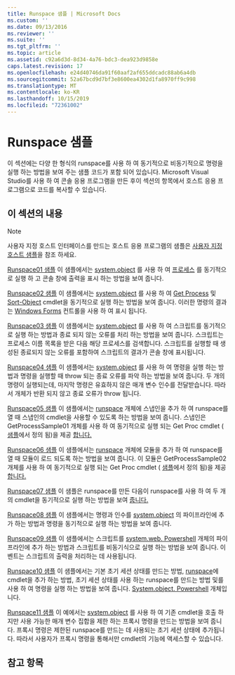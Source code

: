 ```yaml
---
title: Runspace 샘플 | Microsoft Docs
ms.custom: ''
ms.date: 09/13/2016
ms.reviewer: ''
ms.suite: ''
ms.tgt_pltfrm: ''
ms.topic: article
ms.assetid: c92a6d3d-8d34-4a76-bdc3-dea923d9858e
caps.latest.revision: 17
ms.openlocfilehash: e24d40746da91f60aaf2af655ddcadc88ab6a4db
ms.sourcegitcommit: 52a67bcd9d7bf3e8600ea4302d1fa8970ff9c998
ms.translationtype: MT
ms.contentlocale: ko-KR
ms.lasthandoff: 10/15/2019
ms.locfileid: "72361002"
---
```

# <a name="runspace-samples"></a>Runspace 샘플

이 섹션에는 다양 한 형식의 runspace를 사용 하 여 동기적으로 비동기적으로 명령을 실행 하는 방법을 보여 주는 샘플 코드가 포함 되어 있습니다. Microsoft Visual Studio를 사용 하 여 콘솔 응용 프로그램을 만든 후이 섹션의 항목에서 호스트 응용 프로그램으로 코드를 복사할 수 있습니다.

## <a name="in-this-section"></a>이 섹션의 내용

> [!NOTE]
> 사용자 지정 호스트 인터페이스를 만드는 호스트 응용 프로그램의 샘플은 [사용자 지정 호스트 샘플](./custom-host-samples.md)을 참조 하세요.

 [Runspace01 샘플](./runspace01-sample.md) 이 샘플에서는 [system.object](/dotnet/api/system.management.automation.powershell) 를 사용 하 여 [프로세스](/powershell/module/Microsoft.PowerShell.Management/Get-Process) 를 동기적으로 실행 하 고 콘솔 창에 출력을 표시 하는 방법을 보여 줍니다.

 [Runspace02 샘플](./runspace02-sample.md) 이 샘플에서는 [system.object](/dotnet/api/system.management.automation.powershell) 를 사용 하 여 [Get Process](/powershell/module/Microsoft.PowerShell.Management/Get-Process) 및 [Sort-Object](/powershell/module/Microsoft.PowerShell.Utility/Sort-Object) cmdlet을 동기적으로 실행 하는 방법을 보여 줍니다. 이러한 명령의 결과는 [Windows Forms](/dotnet/api/System.Windows.Forms.DataGridView) 컨트롤을 사용 하 여 표시 됩니다.

 [Runspace03 샘플](./runspace03-sample.md) 이 샘플에서는 [system.object](/dotnet/api/system.management.automation.powershell) 를 사용 하 여 스크립트를 동기적으로 실행 하는 방법과 종료 되지 않는 오류를 처리 하는 방법을 보여 줍니다. 스크립트는 프로세스 이름 목록을 받은 다음 해당 프로세스를 검색합니다. 스크립트를 실행할 때 생성된 종료되지 않는 오류를 포함하여 스크립트의 결과가 콘솔 창에 표시됩니다.

 [Runspace04 샘플](./runspace04-sample.md) 이 샘플에서는 [system.object](/dotnet/api/system.management.automation.powershell) 를 사용 하 여 명령을 실행 하는 방법과 명령을 실행할 때 throw 되는 종료 오류를 파악 하는 방법을 보여 줍니다. 두 개의 명령이 실행되는데, 마지막 명령은 유효하지 않은 매개 변수 인수를 전달받습니다. 따라서 개체가 반환 되지 않고 종료 오류가 throw 됩니다.

 [Runspace05 샘플](./runspace05-sample.md) 이 샘플에서는 [runspace](/dotnet/api/System.Management.Automation.Runspaces.InitialSessionState) 개체에 스냅인을 추가 하 여 runspace를 열 때 스냅인의 cmdlet을 사용할 수 있도록 하는 방법을 보여 줍니다. 스냅인은 GetProcessSample01 개체를 사용 하 여 동기적으로 실행 되는 Get Proc cmdlet ( [샘플](../cmdlet/getprocesssample01-sample.md)에서 정의 됨)을 제공 [합니다.](/dotnet/api/system.management.automation.powershell)

 [Runspace06 샘플](./runspace06-sample.md) 이 샘플에서는 [runspace](/dotnet/api/System.Management.Automation.Runspaces.InitialSessionState) 개체에 모듈을 추가 하 여 runspace를 열 때 모듈이 로드 되도록 하는 방법을 보여 줍니다. 이 모듈은 GetProcessSample02 개체를 사용 하 여 동기적으로 실행 되는 Get Proc cmdlet ( [샘플](../cmdlet/getprocesssample02-sample.md)에서 정의 됨)을 제공 [합니다.](/dotnet/api/system.management.automation.powershell)

 [Runspace07 샘플](./runspace07-sample.md) 이 샘플은 runspace를 만든 다음이 runspace를 사용 하 여 두 개의 cmdlet을 동기적으로 실행 하는 방법을 보여 [줍니다.](/dotnet/api/system.management.automation.powershell)

 [Runspace08 샘플](./runspace08-sample.md) 이 샘플에서는 명령과 인수를 [system.object](/dotnet/api/system.management.automation.powershell) 의 파이프라인에 추가 하는 방법과 명령을 동기적으로 실행 하는 방법을 보여 줍니다.

 [Runspace09 샘플](./runspace09-sample.md) 이 샘플에서는 스크립트를 [system.web. Powershell](/dotnet/api/system.management.automation.powershell) 개체의 파이프라인에 추가 하는 방법과 스크립트를 비동기식으로 실행 하는 방법을 보여 줍니다. 이벤트는 스크립트의 출력을 처리하는 데 사용됩니다.

 [Runspace10 샘플](./runspace10-sample.md) 이 샘플에서는 기본 초기 세션 상태를 만드는 방법, [runspace](/dotnet/api/System.Management.Automation.Runspaces.InitialSessionState)에 cmdlet을 추가 하는 방법, 초기 세션 상태를 사용 하는 runspace를 만드는 방법 및를 사용 하 여 명령을 실행 하는 방법을 보여 줍니다. [System.object. Powershell](/dotnet/api/system.management.automation.powershell) 개체입니다.

 [Runspace11 샘플](./runspace11-sample.md) 이 예에서는 [system.object](/dotnet/api/System.Management.Automation.ProxyCommand) 를 사용 하 여 기존 cmdlet을 호출 하지만 사용 가능한 매개 변수 집합을 제한 하는 프록시 명령을 만드는 방법을 보여 줍니다. 프록시 명령은 제한된 runspace를 만드는 데 사용되는 초기 세션 상태에 추가됩니다. 따라서 사용자가 프록시 명령을 통해서만 cmdlet의 기능에 액세스할 수 있습니다.

## <a name="see-also"></a>참고 항목
